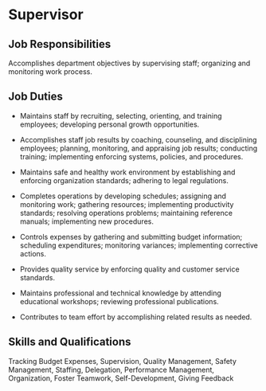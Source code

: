 # Supervisor

## Job Responsibilities

Accomplishes department objectives by supervising staff; organizing and monitoring work process.

## Job Duties

* Maintains staff by recruiting, selecting, orienting, and training employees; developing personal growth opportunities.

* Accomplishes staff job results by coaching, counseling, and disciplining employees; planning, monitoring, and appraising job results; conducting training; implementing enforcing systems, policies, and procedures.

* Maintains safe and healthy work environment by establishing and enforcing organization standards; adhering to legal regulations.

* Completes operations by developing schedules; assigning and monitoring work; gathering resources; implementing productivity standards; resolving operations problems; maintaining reference manuals; implementing new procedures.

* Controls expenses by gathering and submitting budget information; scheduling expenditures; monitoring variances; implementing corrective actions.

* Provides quality service by enforcing quality and customer service standards.

* Maintains professional and technical knowledge by attending educational workshops; reviewing professional publications.

* Contributes to team effort by accomplishing related results as needed.

## Skills and Qualifications

Tracking Budget Expenses, Supervision, Quality Management, Safety Management, Staffing, Delegation, Performance Management, Organization, Foster Teamwork, Self-Development, Giving Feedback

